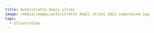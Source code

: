 ```yaml
---
title: Autoritratto degli ultimi
image: /media/images/autoritratto degli ultimi_2021_compressed.jpg
tags:
  - Illustration
---
```

